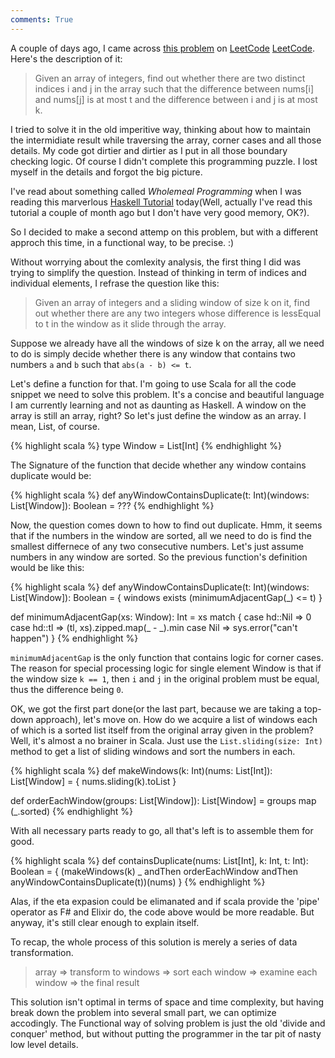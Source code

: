 ```yaml
---
comments: True
---
```


A couple of days ago, I came across [this problem][Contains Duplicate III] on [LeetCode] [LeetCode]. Here's the description of it:

> Given an array of integers, find out whether there are two distinct indices i and j in the array such that the difference between nums[i] and nums[j] is at most t and the difference between i and j is at most k.

I tried to solve it in the old imperitive way, thinking about how to maintain the intermidiate result while traversing the array, corner cases and all those details. My code got dirtier and dirtier as I put in all those boundary checking logic. Of course I didn't complete this programming puzzle. I lost myself in the details and forgot the big picture.

I've read about something called *Wholemeal Programming* when I was reading this marverlous [Haskell Tutorial][Wholemeal Programming] today(Well, actually I've read this tutorial a couple of month ago but I don't have very good memory, OK?).

So I decided to make a second attemp on this problem, but with a different approch this time, in a functional way, to be precise. :)

Without worrying about the comlexity analysis, the first thing I did was trying to simplify the question. Instead of thinking in term of indices and individual elements, I refrase the question like this:

> Given an array of integers and a sliding window of size k on it, find out whether there are any two integers whose difference is lessEqual to t in the window as it slide through the array.

Suppose we already have all the windows of size k on the array, all we need to do is simply decide whether there is any window that contains two numbers `a` and `b` such that `abs(a - b) <= t`.

Let's define a function for that. I'm going to use Scala for all the code snippet we need to solve this problem. It's a concise and beautiful language I am currently learning and not as daunting as Haskell.
A window on the array is still an array, right? So let's just define the window as an array. I mean, List, of course.

{% highlight scala %}
type Window = List[Int]
{% endhighlight %}

The Signature of the function that decide whether any window contains duplicate would be:

{% highlight scala %}
def anyWindowContainsDuplicate(t: Int)(windows: List[Window]): Boolean = ???
{% endhighlight %}

Now, the question comes down to how to find out duplicate. Hmm, it seems that if the numbers in the window are sorted, all we need to do is find the smallest differnece of any two consecutive numbers. Let's just assume numbers in any window are sorted. So the previous function's definition would be like this:

{% highlight scala %}
def anyWindowContainsDuplicate(t: Int)(windows: List[Window]): Boolean = {
  windows exists (minimumAdjacentGap(_) <= t)
}

def minimumAdjacentGap(xs: Window): Int = xs match {
  case hd::Nil => 0
  case hd::tl => (tl, xs).zipped.map(_ - _).min
  case Nil => sys.error("can't happen")
}
{% endhighlight %}

`minimumAdjacentGap` is the only function that contains logic for corner cases.  The reason for special processing logic for single element Window is that if the window size `k == 1`, then `i` and `j` in the original problem must be equal, thus the difference being `0`.  

OK, we got the first part done(or the last part, because we are taking a top-down approach), let's move on. How do we acquire a list of windows each of which is a sorted list itself from the original array given in the problem? Well, it's almost a no brainer in Scala. Just use the `List.sliding(size: Int)` method to get a list of sliding windows and sort the numbers in each.

{% highlight scala %}
def makeWindows(k: Int)(nums: List[Int]): List[Window] = {
  nums.sliding(k).toList
}

def orderEachWindow(groups: List[Window]): List[Window] = groups map (_.sorted)
{% endhighlight %}

With all necessary parts ready to go, all that's left is to assemble them for good.

{% highlight scala %}
def containsDuplicate(nums: List[Int], k: Int, t: Int): Boolean = {
  (makeWindows(k) _
    andThen orderEachWindow
    andThen anyWindowContainsDuplicate(t))(nums)
}
{% endhighlight %}

Alas, if the eta expasion could be elimanated and if scala provide the 'pipe' operator as F# and Elixir do, the code above would be more readable. But anyway, it's still clear enough to explain itself.

To recap, the whole process of this solution is merely a series of data transformation.

> array => transform to windows => sort each window => examine each window => the final result

This solution isn't optimal in terms of space and time complexity, but having break down the problem into several small part, we can optimize accodingly. The Functional way of solving problem is just the old 'divide and conquer' method, but without putting the programmer in the tar pit of nasty low level details. 

[Contains Duplicate III]: https://leetcode.com/problems/contains-duplicate-iii/
[LeetCode]: https://leetcode.com/
[Wholemeal Programming]: https://www.fpcomplete.com/user/byorgey/introduction-to-haskell/1-haskell-basics#wholemeal-programming
